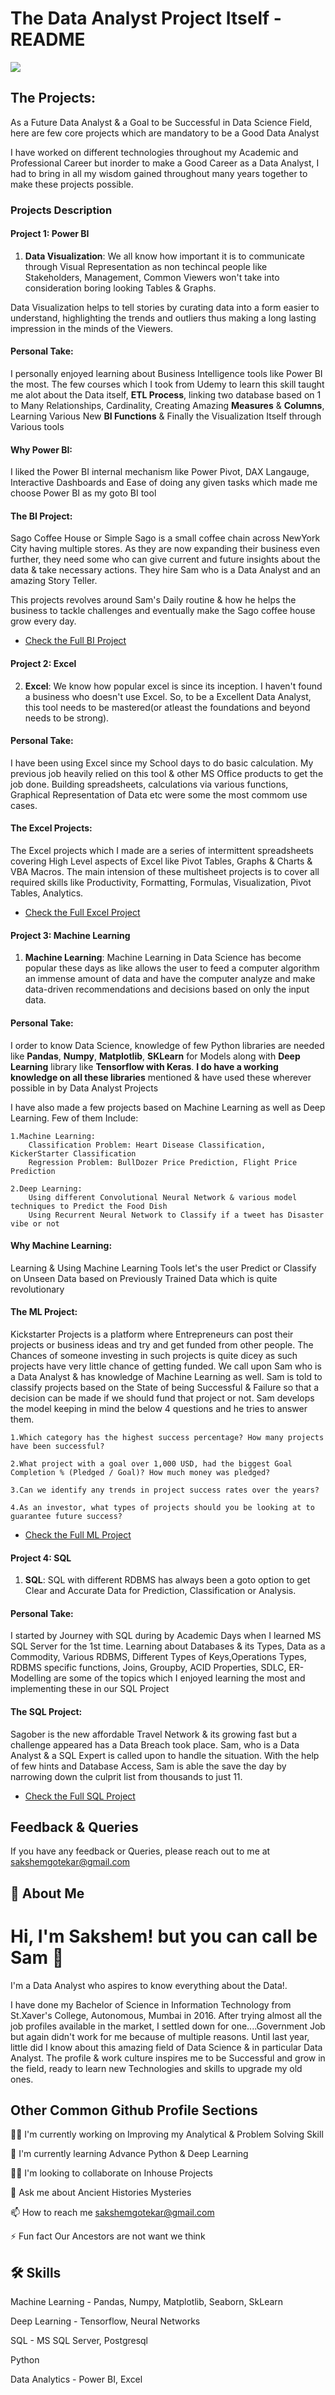 

# The Data Analyst Project Itself - README
![](https://media.geeksforgeeks.org/wp-content/cdn-uploads/20190930201407/How-to-Become-a-Data-Analyst-in-2019-A-Complete-Guide.png)

## The Projects:

As a Future Data Analyst & a Goal to be Successful in Data Science Field, here are few core projects which are mandatory to be a Good Data Analyst

I have worked on different technologies throughout my Academic and Professional Career but inorder to make a Good Career as a Data Analyst, I had to bring in all my wisdom gained throughout many years together to make these projects possible.


### Projects Description 

#### Project 1: Power BI

1. **Data Visualization**: We all know how important it is to communicate through Visual Representation as non techincal people like Stakeholders, Management, Common Viewers won't take into consideration boring looking Tables & Graphs. 

Data Visualization helps to tell stories by curating data into a form easier to understand, highlighting the trends and outliers thus making a long lasting impression in the minds of the Viewers. 

#### Personal Take:
I personally enjoyed learning about Business Intelligence tools like Power BI the most. The few courses which I took from Udemy to learn this skill taught me alot about the Data itself, **ETL Process**, linking two database based on 1 to Many Relationships, Cardinality, Creating Amazing **Measures** & **Columns**, Learning Various New **BI Functions** & Finally the Visualization Itself through Various tools


#### Why Power BI:
I liked the Power BI internal mechanism like Power Pivot, DAX Langauge, Interactive Dashboards and Ease of doing any given tasks which made me choose Power BI as my goto BI tool

#### The BI Project:
Sago Coffee House or Simple Sago is a small coffee chain across NewYork City having multiple stores. As they are now expanding their business even further, they need some who can give current and future insights about the data & take necessary actions. They hire Sam who is a Data Analyst and an amazing Story Teller. 

This projects revolves around Sam's Daily routine & how he helps the business to tackle challenges and eventually make the Sago coffee house grow every day. 

 - [Check the Full BI Project](https://github.com/saks0106/Data_Analyst_Projects/blob/master/Data%20Visualization%20Project/Data%20Visualization_README.md)




#### Project 2: Excel

2. **Excel**: We know how popular excel is since its inception. I haven't found a business who doesn't use Excel. So, to be a Excellent Data Analyst, this tool needs to be mastered(or atleast the foundations and beyond needs to be strong). 

#### Personal Take:
I have been using Excel since my School days to do basic calculation. My previous job heavily relied on this tool & other MS Office products to get the job done. Building spreadsheets, calculations via various functions, Graphical Representation of Data etc were some the most commom use cases.


#### The Excel Projects:
The Excel projects which I made are a series of intermittent spreadsheets covering High Level aspects of Excel like Pivot Tables, Graphs & Charts & VBA Macros. The main intension of these multisheet projects is to cover all required skills like Productivity, Formatting, Formulas, Visualization, Pivot Tables, Analytics.

 - [Check the Full Excel Project](https://github.com/saks0106/Data_Analyst_Projects/blob/master/Excel%20Project/Excel_Project_README.md)



#### Project 3: Machine Learning

1. **Machine Learning**: Machine Learning in Data Science has become popular these days as like allows the user to feed a computer algorithm an immense amount of data and have the computer analyze and make data-driven recommendations and decisions based on only the input data.

#### Personal Take: 
I order to know Data Science, knowledge of few Python libraries are needed like **Pandas**, **Numpy**, **Matplotlib**, **SKLearn** for Models along with **Deep Learning** library like **Tensorflow with Keras**. **I do have a working knowledge on all these libraries** mentioned & have used these wherever possible in by Data Analyst Projects

I have also made a few projects based on Machine Learning as well as Deep Learning. Few of them Include:

    1.Machine Learning:
        Classification Problem: Heart Disease Classification, KickerStarter Classification
        Regression Problem: BullDozer Price Prediction, Flight Price Prediction

    2.Deep Learning:
        Using different Convolutional Neural Network & various model techniques to Predict the Food Dish
        Using Recurrent Neural Network to Classify if a tweet has Disaster vibe or not


#### Why Machine Learning:
Learning & Using Machine Learning Tools let's the user Predict or Classify on Unseen Data based on Previously Trained Data which is quite revolutionary

#### The ML Project:
Kickstarter Projects is a platform where Entrepreneurs can post their projects or business ideas and try and get funded from other people. The Chances of someone investing in such projects is quite dicey as such projects have very little chance of getting funded. We call upon Sam who is a Data Analyst & has knowledge of Machine Learning as well. 
Sam is told to classify projects based on the State of being Successful & Failure so that a decision can be made if we should fund that project or not. Sam develops the model keeping in mind the below 4 questions and he tries to answer them.

    1.Which category has the highest success percentage? How many projects have been successful?

    2.What project with a goal over 1,000 USD, had the biggest Goal Completion % (Pledged / Goal)? How much money was pledged?

    3.Can we identify any trends in project success rates over the years?

    4.As an investor, what types of projects should you be looking at to guarantee future success?


- [Check the Full ML Project](https://github.com/saks0106/Data_Analyst_Projects/blob/master/Machine%20Learning%20Project/Machine_Learning_README.md)




#### Project 4: SQL

1. **SQL**: SQL with different RDBMS has always been a goto option to get Clear and Accurate Data for Prediction, Classification or Analysis.

#### Personal Take: 

I started by Journey with SQL during by Academic Days when I learned MS SQL Server for the 1st time. Learning about Databases & its Types, Data as a Commodity, Various RDBMS, Different Types of Keys,Operations Types, RDBMS specific functions, Joins, Groupby, ACID Properties, SDLC, ER-Modelling are some of the topics which I enjoyed learning the most and implementing these in our SQL Project
   

#### The SQL Project:
Sagober is the new affordable Travel Network & its growing fast but a challenge appeared has a Data Breach took place. Sam, who is a Data Analyst & a SQL Expert is called upon to handle the situation. With the help of few hints and Database Access, Sam is able the save the day by narrowing down the culprit list from thousands to just 11.


- [Check the Full SQL Project](https://github.com/saks0106/Data_Analyst_Projects/blob/master/SQL%20Project/SQL_Project_README.md)



## Feedback & Queries

If you have any feedback or Queries, please reach out to me at sakshemgotekar@gmail.com




## 🚀 About Me
# Hi, I'm Sakshem! but you can call be Sam 👋
I'm a Data Analyst who aspires to know everything about the Data!. 

I have done my Bachelor of Science in Information Technology from St.Xaver's College, Autonomous, Mumbai in 2016. After trying almost all the job profiles available in the market, I settled down for one....Government Job but again didn't work for me because of multiple reasons.
Until last year, little did I know about this amazing field of Data Science & in particular Data Analyst. The profile & work culture inspires me to be Successful and grow in the field, ready to learn new Technologies and skills to upgrade my old ones.




## Other Common Github Profile Sections
👩‍💻 I'm currently working on Improving my Analytical & Problem Solving Skill

🧠 I'm currently learning Advance Python & Deep Learning

👯‍♀️ I'm looking to collaborate on Inhouse Projects

💬 Ask me about Ancient Histories Mysteries

📫 How to reach me sakshemgotekar@gmail.com

⚡️ Fun fact Our Ancestors are not want we think


## 🛠 Skills
Machine Learning - Pandas, Numpy, Matplotlib, Seaborn, SkLearn

Deep Learning - Tensorflow, Neural Networks

SQL - MS SQL Server, Postgresql

Python

Data Analytics - Power BI, Excel




